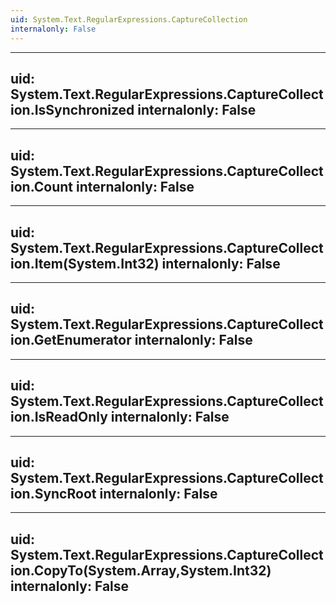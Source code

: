 ```yaml
---
uid: System.Text.RegularExpressions.CaptureCollection
internalonly: False
---
```


---
uid: System.Text.RegularExpressions.CaptureCollection.IsSynchronized
internalonly: False
---

---
uid: System.Text.RegularExpressions.CaptureCollection.Count
internalonly: False
---

---
uid: System.Text.RegularExpressions.CaptureCollection.Item(System.Int32)
internalonly: False
---

---
uid: System.Text.RegularExpressions.CaptureCollection.GetEnumerator
internalonly: False
---

---
uid: System.Text.RegularExpressions.CaptureCollection.IsReadOnly
internalonly: False
---

---
uid: System.Text.RegularExpressions.CaptureCollection.SyncRoot
internalonly: False
---

---
uid: System.Text.RegularExpressions.CaptureCollection.CopyTo(System.Array,System.Int32)
internalonly: False
---
